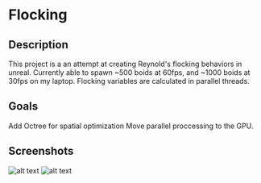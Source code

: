 # Flocking

## Description
This project is a an attempt at creating Reynold's flocking behaviors in unreal. Currently able to spawn ~500 boids at 60fps, and ~1000 boids at 30fps on my laptop. Flocking variables are calculated in parallel threads.

## Goals
Add Octree for spatial optimization
Move parallel proccessing to the GPU.

## Screenshots
![alt text](https://i.imgur.com/8Rb9Ll1.png "Flocking1")
![alt text](https://i.imgur.com/HLmYz5a.jpg "Flocking2")


